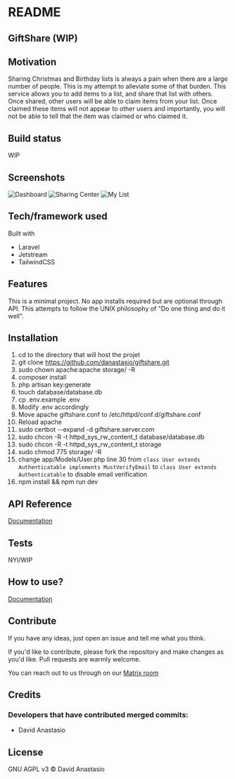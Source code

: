 # README

## GiftShare (WIP)

## Motivation

Sharing Christmas and Birthday lists is always a pain when there are a large number of people. This is my attempt to alleviate some of that burden. This service allows you to add items to a list, and share that list with others. Once shared, other users will be able to claim items from your list. Once claimed these items will not appear to other users and importantly, you will not be able to tell that the item was claimed or who claimed it.

## Build status

WIP

## Screenshots

![Dashboard](https://gifts.danastas.io/images/dashboard.png)
![Sharing Center](https://gifts.danastas.io/images/sharing_center.png)
![My List](https://gifts.danastas.io/images/mylist.png)

## Tech/framework used

Built with

- Laravel
- Jetstream
- TailwindCSS

## Features

This is a minimal project. No app installs required but are optional through API. This attempts to follow the UNIX philosophy of "Do one thing and do it well".

## Installation

01. cd to the directory that will host the projet
02. git clone https://github.com/danastasio/giftshare.git
03. sudo chown apache:apache storage/ -R
04. composer install
05. php artisan key:generate
06. touch database/database.db
07. cp .env.example .env
08. Modify .env accordingly
09. Move apache giftshare.conf to /etc/httpd/conf.d/giftshare.conf
10. Reload apache
11. sudo certbot --expand -d giftshare.server.com
12. sudo chcon -R -t httpd_sys_rw_content_t database/database.db
13. sudo chcon -R -t httpd_sys_rw_content_t storage
14. sudo chmod 775 storage/ -R
15. change app/Models/User.php line 30 from ```class User extends Authenticatable implements MustVerifyEmail``` to ```class User extends Authenticatable``` to disable email verification
16. npm install && npm run dev

## API Reference

[Documentation](https://github.com/danastasio/giftshare/wiki/API)

## Tests

NYI/WIP

## How to use?

[Documentation](https://github.com/danastasio/giftshare/wiki/Usage)

## Contribute

If you have any ideas, just open an issue and tell me what you think.

If you'd like to contribute, please fork the repository and make changes as you'd like. Pull requests are warmly welcome.

You can reach out to us through on our [Matrix room](https://matrix.to/#/#giftshare:davidanastasio.com)

## Credits

### Developers that have contributed merged commits:
- David Anastasio

## License

GNU AGPL v3 © David Anastasio

